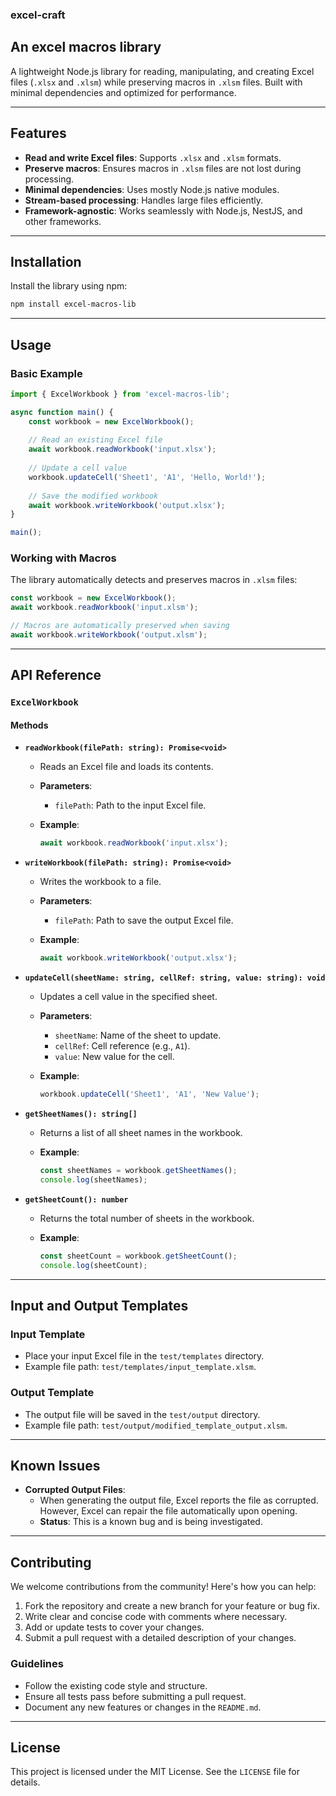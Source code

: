 ### excel-craft

## An excel macros library

A lightweight Node.js library for reading, manipulating, and creating Excel files (`.xlsx` and `.xlsm`) while preserving macros in `.xlsm` files. Built with minimal dependencies and optimized for performance.

---

## Features

- **Read and write Excel files**: Supports `.xlsx` and `.xlsm` formats.
- **Preserve macros**: Ensures macros in `.xlsm` files are not lost during processing.
- **Minimal dependencies**: Uses mostly Node.js native modules.
- **Stream-based processing**: Handles large files efficiently.
- **Framework-agnostic**: Works seamlessly with Node.js, NestJS, and other frameworks.

---

## Installation

Install the library using npm:

```bash
npm install excel-macros-lib
```

---

## Usage

### Basic Example

```typescript
import { ExcelWorkbook } from 'excel-macros-lib';

async function main() {
    const workbook = new ExcelWorkbook();
    
    // Read an existing Excel file
    await workbook.readWorkbook('input.xlsx');
    
    // Update a cell value
    workbook.updateCell('Sheet1', 'A1', 'Hello, World!');
    
    // Save the modified workbook
    await workbook.writeWorkbook('output.xlsx');
}

main();
```

### Working with Macros

The library automatically detects and preserves macros in `.xlsm` files:

```typescript
const workbook = new ExcelWorkbook();
await workbook.readWorkbook('input.xlsm');

// Macros are automatically preserved when saving
await workbook.writeWorkbook('output.xlsm');
```

---

## API Reference

### `ExcelWorkbook`

#### Methods

- **`readWorkbook(filePath: string): Promise<void>`**
  - Reads an Excel file and loads its contents.
  - **Parameters**:
    - `filePath`: Path to the input Excel file.
  - **Example**:

    ```typescript
    await workbook.readWorkbook('input.xlsx');
    ```

- **`writeWorkbook(filePath: string): Promise<void>`**
  - Writes the workbook to a file.
  - **Parameters**:
    - `filePath`: Path to save the output Excel file.
  - **Example**:

    ```typescript
    await workbook.writeWorkbook('output.xlsx');
    ```

- **`updateCell(sheetName: string, cellRef: string, value: string): void`**
  - Updates a cell value in the specified sheet.
  - **Parameters**:
    - `sheetName`: Name of the sheet to update.
    - `cellRef`: Cell reference (e.g., `A1`).
    - `value`: New value for the cell.
  - **Example**:

    ```typescript
    workbook.updateCell('Sheet1', 'A1', 'New Value');
    ```

- **`getSheetNames(): string[]`**
  - Returns a list of all sheet names in the workbook.
  - **Example**:

    ```typescript
    const sheetNames = workbook.getSheetNames();
    console.log(sheetNames);
    ```

- **`getSheetCount(): number`**
  - Returns the total number of sheets in the workbook.
  - **Example**:

    ```typescript
    const sheetCount = workbook.getSheetCount();
    console.log(sheetCount);
    ```

---

## Input and Output Templates

### Input Template

- Place your input Excel file in the `test/templates` directory.
- Example file path: `test/templates/input_template.xlsm`.

### Output Template

- The output file will be saved in the `test/output` directory.
- Example file path: `test/output/modified_template_output.xlsm`.

---

## Known Issues

- **Corrupted Output Files**:
  - When generating the output file, Excel reports the file as corrupted. However, Excel can repair the file automatically upon opening.
  - **Status**: This is a known bug and is being investigated.

---

## Contributing

We welcome contributions from the community! Here's how you can help:

1. Fork the repository and create a new branch for your feature or bug fix.
2. Write clear and concise code with comments where necessary.
3. Add or update tests to cover your changes.
4. Submit a pull request with a detailed description of your changes.

### Guidelines

- Follow the existing code style and structure.
- Ensure all tests pass before submitting a pull request.
- Document any new features or changes in the `README.md`.

---

## License

This project is licensed under the MIT License. See the `LICENSE` file for details.
